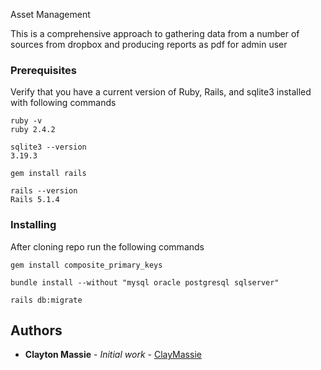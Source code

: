 Asset Management

This is a comprehensive approach to gathering data from a number of sources from dropbox and producing  reports as pdf for admin user
### Prerequisites

Verify that you have a current version of Ruby, Rails, and sqlite3 installed with following commands 
```
ruby -v
ruby 2.4.2
```
```
sqlite3 --version
3.19.3
```
```
gem install rails
```
```
rails --version
Rails 5.1.4
```
### Installing

After cloning repo run the following commands

```
gem install composite_primary_keys
```
```
bundle install --without "mysql oracle postgresql sqlserver"
``` 
```
rails db:migrate
```
## Authors

* **Clayton Massie** - *Initial work* - [ClayMassie ](https://github.com/clmassie1)



